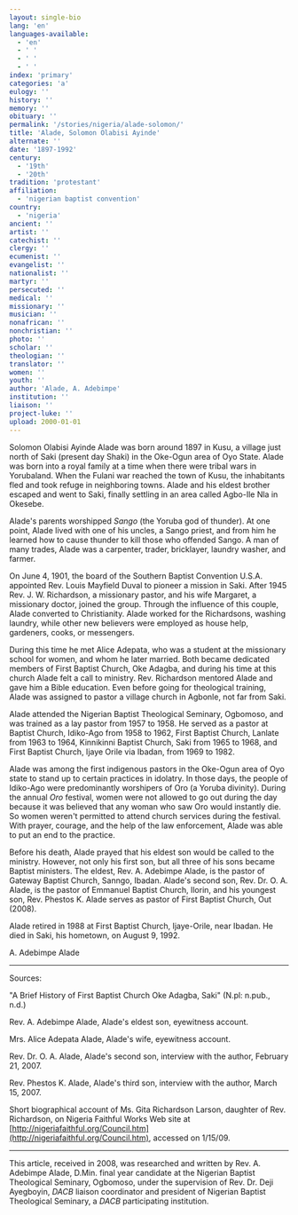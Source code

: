 ```yaml
---
layout: single-bio
lang: 'en'
languages-available:
  - 'en'
  - ' '
  - ' '
  - ' '
index: 'primary'
categories: 'a'
eulogy: ''
history: ''
memory: ''
obituary: ''
permalink: '/stories/nigeria/alade-solomon/'
title: 'Alade, Solomon Olabisi Ayinde'
alternate: ''
date: '1897-1992'
century:
  - '19th'
  - '20th'
tradition: 'protestant'
affiliation:
  - 'nigerian baptist convention'
country:
  - 'nigeria'
ancient: ''
artist: ''
catechist: ''
clergy: ''
ecumenist: ''
evangelist: ''
nationalist: ''
martyr: ''
persecuted: ''
medical: ''
missionary: ''
musician: ''
nonafrican: ''
nonchristian: ''
photo: ''
scholar: ''
theologian: ''
translator: ''
women: ''
youth: ''
author: 'Alade, A. Adebimpe'
institution: ''
liaison: ''
project-luke: ''
upload: 2000-01-01
---
```



Solomon Olabisi Ayinde Alade was born around 1897 in Kusu, a village just north of Saki (present day Shaki) in the Oke-Ogun area of Oyo State. Alade was born into a royal family at a time when there were tribal wars in Yorubaland. When the Fulani war reached the town of Kusu, the inhabitants fled and took refuge in neighboring towns. Alade and his eldest brother escaped and went to Saki, finally settling in an area called Agbo-Ile Nla in Okesebe.

Alade's parents worshipped *Sango* (the Yoruba god of thunder). At one point, Alade lived with one of his uncles, a Sango priest, and from him he learned how to cause thunder to kill those who offended Sango. A man of many trades, Alade was a carpenter, trader, bricklayer, laundry washer, and farmer.

On June 4, 1901, the board of the Southern Baptist Convention U.S.A. appointed Rev. Louis Mayfield Duval to pioneer a mission in Saki. After 1945 Rev. J. W. Richardson, a missionary pastor, and his wife Margaret, a missionary doctor, joined the group. Through the influence of this couple, Alade converted to Christianity. Alade worked for the Richardsons, washing laundry, while other new believers were employed as house help, gardeners, cooks, or messengers.

During this time he met Alice Adepata, who was a student at the missionary school for women, and whom he later married. Both became dedicated members of First Baptist Church, Oke Adagba, and during his time at this church Alade felt a call to ministry. Rev. Richardson mentored Alade and gave him a Bible education. Even before going for theological training, Alade was assigned to pastor a village church in Agbonle, not far from Saki.

Alade attended the Nigerian Baptist Theological Seminary, Ogbomoso, and was trained as a lay pastor from 1957 to 1958. He served as a pastor at Baptist Church, Idiko-Ago from 1958 to 1962, First Baptist Church, Lanlate from 1963 to 1964, Kinnikinni Baptist Church, Saki from 1965 to 1968, and First Baptist Church, Ijaye Orile via Ibadan, from 1969 to 1982.

Alade was among the first indigenous pastors in the Oke-Ogun area of Oyo state to stand up to certain practices in idolatry. In those days, the people of Idiko-Ago were predominantly worshipers of Oro (a Yoruba divinity). During the annual *Oro* festival, women were not allowed to go out during the day because it was believed that any woman who saw Oro would instantly die. So women weren't permitted to attend church services during the festival. With prayer, courage, and the help of the law enforcement, Alade was able to put an end to the practice.

Before his death, Alade prayed that his eldest son would be called to the ministry. However, not only his first son, but all three of his sons became Baptist ministers. The eldest, Rev. A. Adebimpe Alade, is the pastor of Gateway Baptist Church, Sanngo, Ibadan. Alade's second son, Rev. Dr. O. A. Alade, is the pastor of Emmanuel Baptist Church, Ilorin, and his youngest son, Rev. Phestos K. Alade serves as pastor of First Baptist Church, Out (2008).

Alade retired in 1988 at First Baptist Church, Ijaye-Orile, near Ibadan. He died in Saki, his hometown, on August 9, 1992.

A. Adebimpe Alade

---

Sources:

"A Brief History of First Baptist Church Oke Adagba, Saki" (N.pl: n.pub., n.d.)

Rev. A. Adebimpe Alade, Alade's eldest son, eyewitness account.

Mrs. Alice Adepata Alade, Alade's wife, eyewitness account.

Rev. Dr. O. A. Alade, Alade's second son, interview with the author, February 21, 2007.

Rev. Phestos K. Alade, Alade's third son, interview with the author, March 15, 2007.

Short biographical account of Ms. Gita Richardson Larson, daughter of Rev. Richardson, on Nigeria Faithful Works Web site at [http://nigeriafaithful.org/Council.htm](http://nigeriafaithful.org/Council.htm), accessed on 1/15/09.

---

This article, received in 2008, was researched and written by Rev. A. Adebimpe Alade, D.Min. final year candidate at the Nigerian Baptist Theological Seminary, Ogbomoso, under the supervision of Rev. Dr. Deji Ayegboyin, *DACB* liaison coordinator and president of Nigerian Baptist Theological Seminary, a *DACB* participating institution.